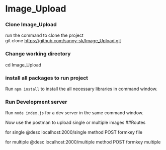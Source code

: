 # Image_Upload

### Clone Image_Upload
 run the command to clone the  project
 <br/>
 git clone https://github.com/sunny-sk/Image_Upload.git

### Change working directory
 cd Image_Upload

### install all packages to run project 
Run  `npm install` to install the all necessary libraries in command window.

### Run Development server
Run `node index.js` for a dev server in the same command window. 


Now use the postman to upload single or multiple images
##Routes

for single
@desc    localhost:2000/single
method    POST
formkey  file

for multiple
@desc    localhost:2000/multiple
method   POST
formkey  multiple



